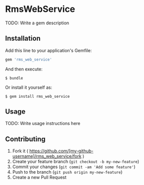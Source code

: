 # RmsWebService

TODO: Write a gem description

## Installation

Add this line to your application's Gemfile:

```ruby
gem 'rms_web_service'
```

And then execute:

    $ bundle

Or install it yourself as:

    $ gem install rms_web_service

## Usage

TODO: Write usage instructions here

## Contributing

1. Fork it ( https://github.com/[my-github-username]/rms_web_service/fork )
2. Create your feature branch (`git checkout -b my-new-feature`)
3. Commit your changes (`git commit -am 'Add some feature'`)
4. Push to the branch (`git push origin my-new-feature`)
5. Create a new Pull Request

